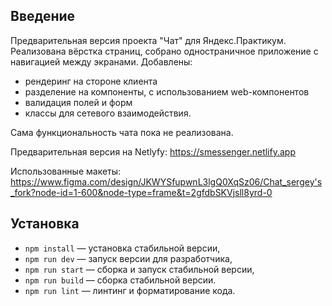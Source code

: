 ## Введение

Предварительная версия проекта "Чат" для Яндекс.Практикум.
Реализована вёрстка страниц, собрано одностраничное приложение с навигацией между экранами.
Добавлены:
- рендеринг на стороне клиента
- разделение на компоненты, с использованием web-компонентов
- валидация полей и форм
- классы для сетевого взаимодействия.

Сама функциональность чата пока не реализована.

Предварительная версия на Netlyfy: https://smessenger.netlify.app

Использованные макеты: https://www.figma.com/design/JKWYSfupwnL3lgQ0XqSz06/Chat_sergey's_fork?node-id=1-600&node-type=frame&t=2gfdbSKVjsll8yrd-0

## Установка

-   `npm install` — установка стабильной версии,
-   `npm run dev` — запуск версии для разработчика,
-   `npm run start` — сборка и запуск стабильной версии,
-   `npm run build` — сборка стабильной версии.
-   `npm run lint` — линтинг и форматирование кода.

